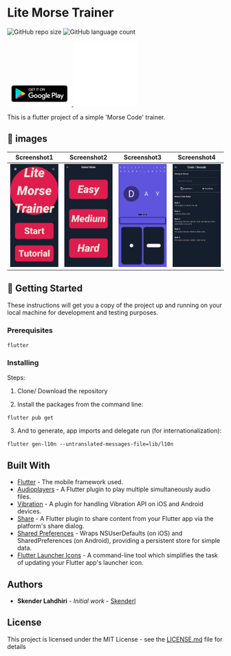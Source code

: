 # Lite Morse Trainer

![GitHub repo size](https://img.shields.io/github/repo-size/skenderl/Flutter-LiteMorseTrainer)
![GitHub language count](https://img.shields.io/github/languages/count/skenderl/Flutter-LiteMorseTrainer)

<a href="https://play.google.com/store/apps/details?id=com.soloduo.morse_learn">
  <img width="150"src="images/play_store_badge.png">
</a>

<img width="150" src="images/logo.png">

This is a flutter project of a simple 'Morse Code' trainer.

## 📸 images

|                     Screenshot1                      |                     Screenshot2                      |                     Screenshot3                      |                     Screenshot4                      |
| :--------------------------------------------------: | :--------------------------------------------------: | :--------------------------------------------------: | :--------------------------------------------------: |
| <img src="images/screenshot1.png" width="200"/> | <img src="images/screenshot2.png" width="200"/> | <img src="images/screenshot3.png" width="200"/> | <img src="images/screenshot4.png" width="200"/> |

## 🏁 Getting Started

These instructions will get you a copy of the project up and running on your local machine for development and testing purposes.

### Prerequisites

```
flutter
```

### Installing

Steps:


1) Clone/ Download the repository

2) Install the packages from the command line:

```
flutter pub get
```

3) And to generate, app imports and delegate run (for internationalization):

```
flutter gen-l10n --untranslated-messages-file=lib/l10n
```

## Built With

- [Flutter](https://flutter.dev/) - The mobile framework used.
- [Audioplayers](https://github.com/luanpotter/audioplayers) - A Flutter plugin to play multiple simultaneously audio files.
- [Vibration](https://github.com/benjamindean/flutter_vibration) - A plugin for handling Vibration API on iOS and Android devices.
- [Share](https://github.com/flutter/plugins/tree/master/packages/share) - A Flutter plugin to share content from your Flutter app via the platform's share dialog.
- [Shared Preferences](https://github.com/flutter/plugins/tree/master/packages/shared_preferences) - Wraps NSUserDefaults (on iOS) and SharedPreferences (on Android), providing a persistent store for simple data.
- [Flutter Launcher Icons](https://github.com/fluttercommunity/flutter_launcher_icons) - A command-line tool which simplifies the task of updating your Flutter app's launcher icon.

## Authors

- **Skender Lahdhiri** - _Initial work_ - [Skenderl](https://github.com/skenderl)

## License

This project is licensed under the MIT License - see the [LICENSE.md](LICENSE.md) file for details
